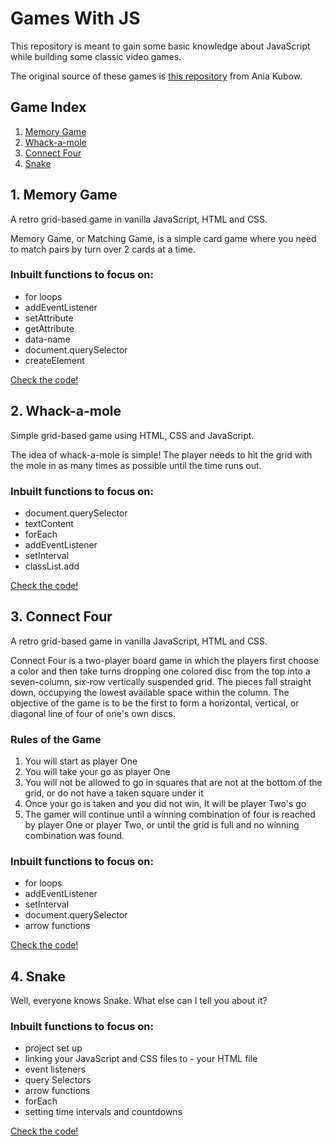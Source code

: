 # Games With JS
This repository is meant to gain some basic knowledge about JavaScript while building some classic video games.

The original source of these games is [this repository](https://github.com/kubowania) from Ania Kubow.

## Game Index
1. [Memory Game](#1-memory-game)
2. [Whack-a-mole](#2-whack-a-mole)
3. [Connect Four](#3-connect-four)
4. [Snake](#4-snake)

## 1. Memory Game

A retro grid-based game in vanilla JavaScript, HTML and CSS.

Memory Game, or Matching Game, is a simple card game where you need to match pairs by turn over 2 cards at a time. 

### Inbuilt functions to focus on:
- for loops
- addEventListener
- setAttribute
- getAttribute
- data-name
- document.querySelector
- createElement

[Check the code!](/1_MemoryGame)

## 2. Whack-a-mole
Simple grid-based game using HTML, CSS and JavaScript. 

The idea of whack-a-mole is simple! The player needs to hit the grid with the mole in as many times as possible until the time runs out.

### Inbuilt functions to focus on:
- document.querySelector
- textContent
- forEach
- addEventListener
- setInterval
- classList.add

[Check the code!](/2_Whack-a-mole)

## 3. Connect Four
A retro grid-based game in vanilla JavaScript, HTML and CSS.

Connect Four is a two-player board game in which the players first choose a color and then take turns dropping one colored disc from the top into a seven-column, six-row vertically suspended grid. The pieces fall straight down, occupying the lowest available space within the column. The objective of the game is to be the first to form a horizontal, vertical, or diagonal line of four of one's own discs.

### Rules of the Game
1. You will start as player One
2. You will take your go as player One
3. You will not be allowed to go in squares that are not at the bottom of the grid, or do not have a taken square under it
4. Once your go is taken and you did not win, It will be player Two's go
5. The gamer will continue until a winning combination of four is reached by player One or player Two, or until the grid is full and no winning combination was found.

### Inbuilt functions to focus on:
- for loops
- addEventListener
- setInterval
- document.querySelector
- arrow functions

[Check the code!](/3_ConnectFour)

## 4. Snake

Well, everyone knows Snake. What else can I tell you about it?

### Inbuilt functions to focus on:
- project set up
- linking your JavaScript and CSS files to - your HTML file
- event listeners
- query Selectors
- arrow functions
- forEach
- setting time intervals and countdowns

[Check the code!](/4_Snake)